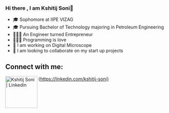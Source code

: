 ### Hi there , I am Kshitij Soni👋

- 🎓 Sophomore at IIPE VIZAG
- 🎓 Pursuing Bachelor of Technology majoring in Petroleum Engineering
- 👨🏼‍💻 An Engineer turned Entrepreneur
- 👨🏼‍💻 Programming is love
- 🔭 I am working on Digital Microscope
- 👯 I am looking to collaborate on my start up projects 

## Connect with me:
<img align= "left" alt="Kshitij Soni  | Linkedin" width = "100px" src= "https://img.shields.io/badge/LinkedIn-0077B5?style=for-the-badge&logo=linkedin&logoColor=white"/>{https://linkedin.com/kshitij-soni} 

<!--
**kshitijsoni/kshitijsoni** is a ✨ _special_ ✨ repository because its `README.md` (this file) appears on your GitHub profile.




